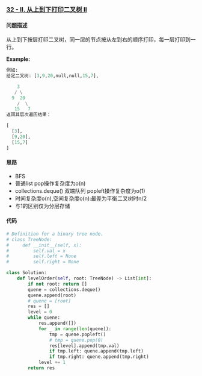 ### [32 - II. 从上到下打印二叉树 II](https://leetcode-cn.com/problems/cong-shang-dao-xia-da-yin-er-cha-shu-ii-lcof/)

#### 问题描述
从上到下按层打印二叉树，同一层的节点按从左到右的顺序打印，每一层打印到一行。

**Example:**
```python
例如:
给定二叉树: [3,9,20,null,null,15,7],

    3
   / \
  9  20
    /  \
   15   7
返回其层次遍历结果：

[
  [3],
  [9,20],
  [15,7]
]
```

#### 思路
- BFS
- 普通list pop操作复杂度为o(n)
- collections.deque() 双端队列 popleft操作复杂度为o(1)
- 时间复杂度o(n),空间复杂度o(n):最差为平衡二叉树时n/2
- 与1的区别仅为分层存储
#### 代码

```python
# Definition for a binary tree node.
# class TreeNode:
#     def __init__(self, x):
#         self.val = x
#         self.left = None
#         self.right = None

class Solution:
    def levelOrder(self, root: TreeNode) -> List[int]:
        if not root: return []
        quene = collections.deque()
        quene.append(root)
        # quene = [root]
        res = []
        level = 0
        while quene:
            res.append([])
            for _ in range(len(quene)):
                tmp = quene.popleft()
                # tmp = quene.pop(0)
                res[level].append(tmp.val)
                if tmp.left: quene.append(tmp.left)
                if tmp.right: quene.append(tmp.right)
            level += 1
        return res